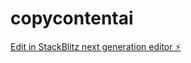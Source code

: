 # copycontentai

[Edit in StackBlitz next generation editor ⚡️](https://stackblitz.com/~/github.com/rapidstartup/copycontentai)